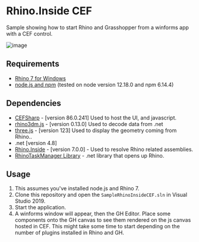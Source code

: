 # Rhino.Inside CEF
Sample showing how to start Rhino and Grasshopper from a winforms app with a CEF control.

![image](https://user-images.githubusercontent.com/1014562/101174472-36ccce80-3644-11eb-9c1d-42d4fe0fccfb.png)


## Requirements
- [Rhino 7 for Windows](https://www.rhino3d.com/download/rhino-for-windows/7/latest)
- [node.js and npm](https://nodejs.org/en/) (tested on node version 12.18.0 and npm 6.14.4)

## Dependencies
- [CEFSharp](https://github.com/cefsharp/CefSharp) - [version 86.0.241] Used to host the UI, and javascript.
- [rhino3dm.js](https://www.npmjs.com/package/rhino3dm) - [version 0.13.0] Used to decode data from .net
- [three.js](https://threejs.org) - [version 123] Used to display the geometry coming from Rhino..
- .net [version 4.8]
- [Rhino.Inside](https://www.nuget.org/packages/Rhino.Inside/) - [version 7.0.0] - Used to resolve Rhino related assemblies.
- [RhinoTaskManager Library](../SampleRhinoInsideJavascriptTaskManagerLib) - .net library that opens up Rhino.

## Usage
1. This assumes you've installed node.js and Rhino 7.
2. Clone this repository and open the `SampleRhinoInsideCEF.sln` in Visual Studio 2019.
3. Start the application.
4. A winforms window will appear, then the GH Editor. Place some components onto the GH canvas to see them rendered on the js canvas hosted in CEF. This might take some time to start depending on the number of plugins installed in Rhino and GH.